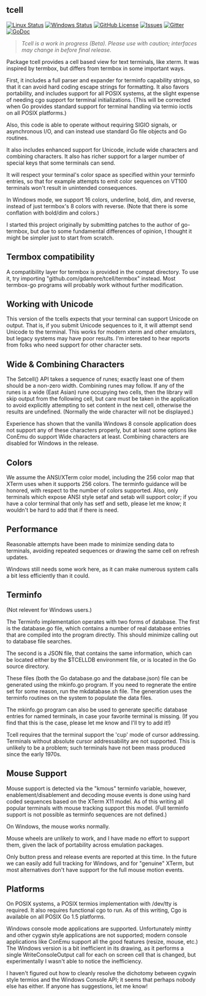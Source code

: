 ## tcell

[![Linux Status](https://img.shields.io/travis/gdamore/tcell.svg?label=linux)](https://travis-ci.org/gdamore/tcell)
[![Windows Status](https://img.shields.io/appveyor/ci/gdamore/tcell.svg?label=windows)](https://ci.appveyor.com/project/gdamore/tcell)
[![GitHub License](https://img.shields.io/github/license/gdamore/tcell.svg)](https://github.com/gdamore/tcell/blob/master/LICENSE)
[![Issues](https://img.shields.io/github/issues/gdamore/tcell.svg)](https://github.com/gdamore/tcell/issues)
[![Gitter](https://img.shields.io/badge/gitter-join-brightgreen.svg)](https://gitter.im/gdamore/tcell)
[![GoDoc](https://img.shields.io/badge/godoc-reference-blue.svg)](https://godoc.org/github.com/gdamore/tcell)

> _Tcell is a work in progress (Beta).
> Please use with caution; interfaces may change in before final release._

Package tcell provides a cell based view for text terminals, like xterm.
It was inspired by termbox, but differs from termbox in some important
ways.

First, it includes a full parser and expander for terminfo capability strings,
so that it can avoid hard coding escape strings for formatting.  It also favors
portability, and includes support for all POSIX systems, at the slight expense
of needing cgo support for terminal initializations.  (This will be corrected
when Go provides standard support for terminal handling via termio ioctls on
all POSIX platforms.)

Also, this code is able to operate without requiring
SIGIO signals, or asynchronous I/O, and can instead use standard Go file
objects and Go routines.

It also includes enhanced support for Unicode, include wide characters and
combining characters.  It also has richer support for a larger number of
special keys that some terminals can send.

It will respect your terminal's color space as specified within your terminfo
entries, so that for example attempts to emit color sequences on VT100 terminals
won't result in unintended consequences.

In Windows mode, we support 16 colors, underline, bold, dim, and reverse,
instead of just termbox's 8 colors with reverse.  (Note that there is some
conflation with bold/dim and colors.)

I started this project originally by submitting patches to the author of
go-termbox, but due to some fundamental differences of opinion, I thought
it might be simpler just to start from scratch.

## Termbox compatibility 

A compatibility layer for termbox is provided in the compat
directory.  To use it, try importing "github.com/gdamore/tcell/termbox"
instead.  Most termbox-go programs will probably work without further
modification.

## Working with Unicode

This version of the tcells expects that your terminal can support Unicode
on output.  That is, if you submit Unicode sequences to it, it will attempt
send Unicode to the terminal.  This works for modern xterm and other emulators,
but legacy systems may have poor results.  I'm interested to hear reports from
folks who need support for other character sets.

## Wide & Combining Characters

The Setcell() API takes a sequence of runes; exactly least one of them should
be a non-zero width.  Combining runes may follow.  If any of the runes
is a wide (East Asian) rune occupying two cells, then the library will skip
output from the following cell, but care must be taken in the application to
avoid explicitly attempting to set content in the next cell, otherwise the
results are undefined.  (Normally the wide character will not be displayed.)

Experience has shown that the vanilla Windows 8 console application does not
support any of these characters properly, but at least some options like
ConEmu do support Wide characters at least.  Combining characters are
disabled for Windows in the release.

## Colors

We assume the ANSI/XTerm color model, including the 256 color map that
XTerm uses when it supports 256 colors.  The terminfo guidance will be
honored, with respect to the number of colors supported.  Also, only
terminals which expose ANSI style setaf and setab will support color;
if you have a color terminal that only has setf and setb, please let me
know; it wouldn't be hard to add that if there is need.

## Performance

Reasonable attempts have been made to minimize sending data to terminals,
avoiding repeated sequences or drawing the same cell on refresh updates.

Windows still needs some work here, as it can make numerous system calls
a bit less efficiently than it could.

## Terminfo

(Not relevent for Windows users.)

The Terminfo implementation operates with two forms of database.  The first
is the database.go file, which contains a number of real database entries
that are compiled into the program directly.  This should minimize calling
out to database file searches.

The second is a JSON file, that contains the same information, which can
be located either by the $TCELLDB environment file, or is located in the
Go source directory.

These files (both the Go database.go and the database.json) file can be
generated using the mkinfo.go program.  If you need to regnerate the
entire set for some reason, run the mkdatabase.sh file.  The generation
uses the terminfo routines on the system to populate the data files.

The mkinfo.go program can also be used to generate specific database entries
for named terminals, in case your favorite terminal is missing.  (If you
find that this is the case, please let me know and I'll try to add it!)

Tcell requires that the terminal support the 'cup' mode of cursor addressing.
Terminals without absolute cursor addressability are not supported.
This is unlikely to be a problem; such terminals have not been mass produced
since the early 1970s.

## Mouse Support

Mouse support is detected via the "kmous" terminfo variable, however,
enablement/disablement and decoding mouse events is done using hard coded
sequences based on the XTerm X11 model.  As of this writing all popular
terminals with mouse tracking support this model.  (Full terminfo support
is not possible as terminfo sequences are not defined.)

On Windows, the mouse works normally.

Mouse wheels are unlikely to work, and I have made no effort to support them,
given the lack of portability across emulation packages.

Only button press and release events are reported at this time.  In the
future we can easily add full tracking for Windows, and for "genuine" XTerm,
but most alternatives don't have support for the full mouse motion events.

## Platforms

On POSIX systems, a POSIX termios implementation with /dev/tty is required.
It also requires functional cgo to run.  As of this writing, Cgo is available
on all POSIX Go 1.5 platforms.

Windows console mode applications are supported.  Unfortunately mintty
and other cygwin style applications are not supported; modern console
applications like ConEmu support all the good features (resize, mouse, etc.)
The Windows version is a bit inefficient in its drawing, as it performs
a single WriteConsoleOutput call for each on screen cell that is changed,
but experimentally I wasn't able to notice the inefficiency.

I haven't figured out how to cleanly resolve the dichotomy between cygwin
style termios and the Windows Console API; it seems that perhaps nobody else
has either.  If anyone has suggestions, let me know!
